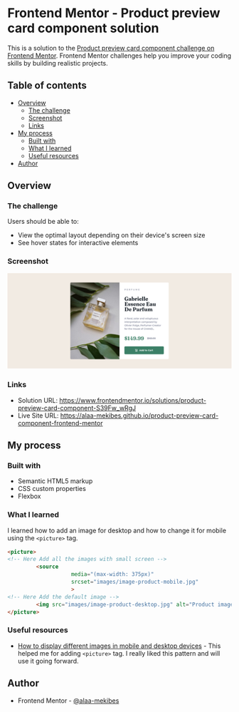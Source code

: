 # Frontend Mentor - Product preview card component solution

This is a solution to the [Product preview card component challenge on Frontend Mentor](https://www.frontendmentor.io/challenges/product-preview-card-component-GO7UmttRfa). Frontend Mentor challenges help you improve your coding skills by building realistic projects. 

## Table of contents

- [Overview](#overview)
  - [The challenge](#the-challenge)
  - [Screenshot](#screenshot)
  - [Links](#links)
- [My process](#my-process)
  - [Built with](#built-with)
  - [What I learned](#what-i-learned)
  - [Useful resources](#useful-resources)
- [Author](#author)

## Overview

### The challenge

Users should be able to:

- View the optimal layout depending on their device's screen size
- See hover states for interactive elements

### Screenshot

![](./Screenshot.png)

### Links

- Solution URL: https://www.frontendmentor.io/solutions/product-preview-card-component-S39Fw_wRgJ
- Live Site URL: https://alaa-mekibes.github.io/product-preview-card-component-frontend-mentor

## My process

### Built with

- Semantic HTML5 markup
- CSS custom properties
- Flexbox

### What I learned

I learned how to add an image for desktop and how to change it for mobile using the `<picture>` tag.

```html
<picture>
<!-- Here Add all the images with small screen -->
         <source
                    media="(max-width: 375px)"
                    srcset="images/image-product-mobile.jpg"
                    >
<!-- Here Add the default image -->
         <img src="images/image-product-desktop.jpg" alt="Product image">
</picture>
```

### Useful resources

- [How to display different images in mobile and desktop devices](https://stackoverflow.com/questions/39891785/how-to-display-different-images-in-mobile-and-desktop-devices) - This helped me for adding `<picture>` tag. I really liked this pattern and will use it going forward.

## Author

- Frontend Mentor - [@alaa-mekibes](https://www.frontendmentor.io/profile/alaa-mekibes)
